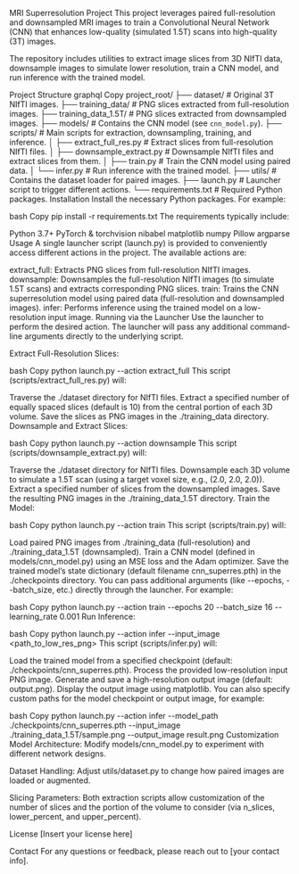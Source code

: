 MRI Superresolution Project
This project leverages paired full-resolution and downsampled MRI images to train a Convolutional Neural Network (CNN) that enhances low-quality (simulated 1.5T) scans into high-quality (3T) images.

The repository includes utilities to extract image slices from 3D NIfTI data, downsample images to simulate lower resolution, train a CNN model, and run inference with the trained model.

Project Structure
graphql
Copy
project_root/
├── dataset/                   # Original 3T NIfTI images.
├── training_data/             # PNG slices extracted from full-resolution images.
├── training_data_1.5T/        # PNG slices extracted from downsampled images.
├── models/                    # Contains the CNN model (see `cnn_model.py`).
├── scripts/                   # Main scripts for extraction, downsampling, training, and inference.
│   ├── extract_full_res.py    # Extract slices from full-resolution NIfTI files.
│   ├── downsample_extract.py  # Downsample NIfTI files and extract slices from them.
│   ├── train.py               # Train the CNN model using paired data.
│   └── infer.py               # Run inference with the trained model.
├── utils/                     # Contains the dataset loader for paired images.
├── launch.py                  # Launcher script to trigger different actions.
└── requirements.txt           # Required Python packages.
Installation
Install the necessary Python packages. For example:

bash
Copy
pip install -r requirements.txt
The requirements typically include:

Python 3.7+
PyTorch & torchvision
nibabel
matplotlib
numpy
Pillow
argparse
Usage
A single launcher script (launch.py) is provided to conveniently access different actions in the project. The available actions are:

extract_full: Extracts PNG slices from full-resolution NIfTI images.
downsample: Downsamples the full-resolution NIfTI images (to simulate 1.5T scans) and extracts corresponding PNG slices.
train: Trains the CNN superresolution model using paired data (full-resolution and downsampled images).
infer: Performs inference using the trained model on a low-resolution input image.
Running via the Launcher
Use the launcher to perform the desired action. The launcher will pass any additional command-line arguments directly to the underlying script.

Extract Full-Resolution Slices:

bash
Copy
python launch.py --action extract_full
This script (scripts/extract_full_res.py) will:

Traverse the ./dataset directory for NIfTI files.
Extract a specified number of equally spaced slices (default is 10) from the central portion of each 3D volume.
Save the slices as PNG images in the ./training_data directory.
Downsample and Extract Slices:

bash
Copy
python launch.py --action downsample
This script (scripts/downsample_extract.py) will:

Traverse the ./dataset directory for NIfTI files.
Downsample each 3D volume to simulate a 1.5T scan (using a target voxel size, e.g., (2.0, 2.0, 2.0)).
Extract a specified number of slices from the downsampled images.
Save the resulting PNG images in the ./training_data_1.5T directory.
Train the Model:

bash
Copy
python launch.py --action train
This script (scripts/train.py) will:

Load paired PNG images from ./training_data (full-resolution) and ./training_data_1.5T (downsampled).
Train a CNN model (defined in models/cnn_model.py) using an MSE loss and the Adam optimizer.
Save the trained model’s state dictionary (default filename cnn_superres.pth) in the ./checkpoints directory.
You can pass additional arguments (like --epochs, --batch_size, etc.) directly through the launcher. For example:

bash
Copy
python launch.py --action train --epochs 20 --batch_size 16 --learning_rate 0.001
Run Inference:

bash
Copy
python launch.py --action infer --input_image <path_to_low_res_png>
This script (scripts/infer.py) will:

Load the trained model from a specified checkpoint (default: ./checkpoints/cnn_superres.pth).
Process the provided low-resolution input PNG image.
Generate and save a high-resolution output image (default: output.png).
Display the output image using matplotlib.
You can also specify custom paths for the model checkpoint or output image, for example:

bash
Copy
python launch.py --action infer --model_path ./checkpoints/cnn_superres.pth --input_image ./training_data_1.5T/sample.png --output_image result.png
Customization
Model Architecture:
Modify models/cnn_model.py to experiment with different network designs.

Dataset Handling:
Adjust utils/dataset.py to change how paired images are loaded or augmented.

Slicing Parameters:
Both extraction scripts allow customization of the number of slices and the portion of the volume to consider (via n_slices, lower_percent, and upper_percent).

License
[Insert your license here]

Contact
For any questions or feedback, please reach out to [your contact info].